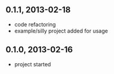 
0.1.1, 2013-02-18
-----------------

  - code refactoring
  - example/silly project added for usage

0.1.0, 2013-02-16
-----------------

  - project started
